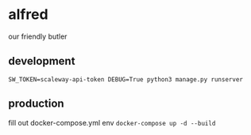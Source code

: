 # alfred
our friendly butler

## development

`SW_TOKEN=scaleway-api-token DEBUG=True python3 manage.py runserver`

## production

fill out docker-compose.yml env
`docker-compose up -d --build`
